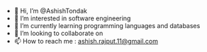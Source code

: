 - 👋 Hi, I’m @AshishTondak
- 👀 I’m interested in software engineering
- 🌱 I’m currently learning programming languages and databases
- 💞️ I’m looking to collaborate on 
- 📫 How to reach me : ashish.rajput.11@gmail.com

<!---
AshishTondak/AshishTondak is a ✨ special ✨ repository because its `README.md` (this file) appears on your GitHub profile.
You can click the Preview link to take a look at your changes.
--->
